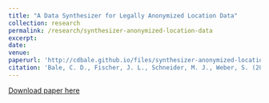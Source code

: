 ```yaml
---
title: "A Data Synthesizer for Legally Anonymized Location Data"
collection: research
permalink: /research/synthesizer-anonymized-location-data
excerpt:
date:
venue:
paperurl: 'http://cdbale.github.io/files/synthesizer-anonymized-location-data.pdf'
citation: 'Bale, C. D., Fischer, J. L., Schneider, M. J., Weber, S. (2021). &quot;A Data Synthesizer for Legally Anonymized Location Data.&quot; <i>Working Paper</i>.'
---
```


[Download paper here](http://cdbale.github.io/files/synthesizer-anonymized-location-data.pdf)
